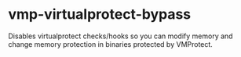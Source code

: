 # vmp-virtualprotect-bypass

Disables virtualprotect checks/hooks so you can modify memory and change memory protection in binaries protected by VMProtect.